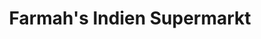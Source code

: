 ---
title: "Farmah's Indien Supermarkt"
url: /graz/farmahs-indien-supermarkt/
shop: Lebensmittel
---